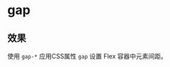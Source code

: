 # gap

## 效果

使用 `gap-*` 应用CSS属性 `gap` 设置 Flex 容器中元素间距。

<template v-for="item in arrayGap">
  <h3><code>{{item}}</code></h3>
  <Example>
    <div :class="item" class="inline-flex flex-wrap surface" >
      <div v-for="index in 12" class="center primary w-32 h-8">
        {{index}}
      </div>
    </div>
  </Example>
</template>

<script setup>
const arrayGap = [
    'gap-0',
    'gap-x-0',
    'gap-y-0',
    'gap-1',
    'gap-x-1',
    'gap-y-1',
    'gap-2',
    'gap-x-2',
    'gap-y-2',
    'gap-3',
    'gap-x-3',
    'gap-y-3',
    'gap-4',
    'gap-x-4',
    'gap-y-4',
    'gap-5',
    'gap-x-5',
    'gap-y-5',
    'gap-6',
    'gap-x-6',
    'gap-y-6',
    'gap-7',
    'gap-x-7',
    'gap-y-7',
    'gap-8',
    'gap-x-8',
    'gap-y-8',
];
</script>
